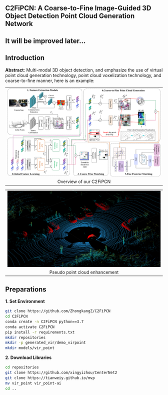## C2FiPCN: A Coarse-to-Fine Image-Guided 3D Object Detection Point Cloud Generation Network

## It will be improved later...

## Introduction


<table class="center">
    <tr>
    <td width=100% style="border: none"><img src="assert/overview.png" style="width:100%"></td>
    </tr>
    <tr>
    <td width="100%" style="border: none; text-align: center; word-wrap: break-word">Overview of our C2FiPCN
</td>
  </tr>

  **Abstract**: Multi-modal 3D object detection, and emphasize the use of virtual point cloud generation technology, point cloud voxelization technology, and coarse-to-fine manner, here is an example:

<table class="center">
    <tr>
    <td width=100% style="border: none"><img src="assert/image-Point_enhancement.png" style="width:100%"></td>
    </tr>
    <tr>
    <td width="100%" style="border: none; text-align: center; word-wrap: break-word">Pseudo point cloud enhancement
</td>
  </tr>
</table>


## Preparations

**1. Set Environment**

```bash
git clone https://github.com/ZhongkangZ/C2FiPCN
cd C2FiPCN
conda create -n C2FiPCN python==3.7
conda activate C2FiPCN
pip install -r requirements.txt
mkdir repositories
mkdir -p generated_vir/demo_virpoint
mkdir models/vir_point
```
**2. Download Libraries**
```bash
cd repositories
git clone https://github.com/xingyizhou/CenterNet2
git clone https://tianweiy.github.io/mvp
mv vir_point vir_point-ai
cd ..
```
